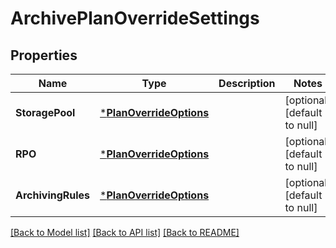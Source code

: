 # ArchivePlanOverrideSettings

## Properties
Name | Type | Description | Notes
------------ | ------------- | ------------- | -------------
**StoragePool** | [***PlanOverrideOptions**](PlanOverrideOptions.md) |  | [optional] [default to null]
**RPO** | [***PlanOverrideOptions**](PlanOverrideOptions.md) |  | [optional] [default to null]
**ArchivingRules** | [***PlanOverrideOptions**](PlanOverrideOptions.md) |  | [optional] [default to null]

[[Back to Model list]](../README.md#documentation-for-models) [[Back to API list]](../README.md#documentation-for-api-endpoints) [[Back to README]](../README.md)

